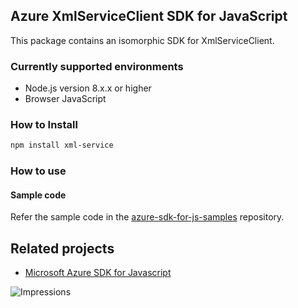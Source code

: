 ## Azure XmlServiceClient SDK for JavaScript

This package contains an isomorphic SDK for XmlServiceClient.

### Currently supported environments

- Node.js version 8.x.x or higher
- Browser JavaScript

### How to Install

```bash
npm install xml-service
```

### How to use

#### Sample code

Refer the sample code in the [azure-sdk-for-js-samples](https://github.com/Azure/azure-sdk-for-js-samples) repository.

## Related projects

- [Microsoft Azure SDK for Javascript](https://github.com/Azure/azure-sdk-for-js)


![Impressions](https://azure-sdk-impressions.azurewebsites.net/api/impressions/azure-sdk-for-js%2Fsdk%2Fcdn%2Farm-cdn%2FREADME.png)
